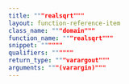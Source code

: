 ```yaml
---
title: """realsqrt"""
layout: function-reference-item
class_name: """domain"""
function_name: """realsqrt"""
snippet: """"""
qualifiers: """"""
return_type: """varargout"""
arguments: """(varargin)"""
---
```


